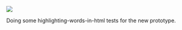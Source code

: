 ![](https://db-feed.s3.amazonaws.com/legacy/Screen_Shot_2018_05_04_at_3_21_10_PM-1525461817447.png)

Doing some highlighting-words-in-html tests for the new prototype.
